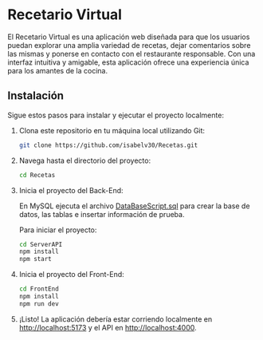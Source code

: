 # Recetario Virtual

El Recetario Virtual es una aplicación web diseñada para que los usuarios puedan explorar una amplia variedad de recetas, dejar comentarios sobre las mismas y ponerse en contacto con el restaurante responsable. Con una interfaz intuitiva y amigable, esta aplicación ofrece una experiencia única para los amantes de la cocina.

## Instalación

Sigue estos pasos para instalar y ejecutar el proyecto localmente:

1. Clona este repositorio en tu máquina local utilizando Git:

    ```bash
    git clone https://github.com/isabelv30/Recetas.git
    ```

2. Navega hasta el directorio del proyecto:

    ```bash
    cd Recetas
    ```

3. Inicia el proyecto del Back-End:

    En MySQL ejecuta el archivo [DataBaseScript.sql](./ServerAPI/DataBaseScript.sql) para crear la base de datos, las tablas e insertar información de prueba.

    Para iniciar el proyecto:
    ```bash
    cd ServerAPI
    npm install
    npm start
    ```
    
4. Inicia el proyecto del Front-End:

    ```bash
    cd FrontEnd
    npm install
    npm run dev
    ```

5. ¡Listo! La aplicación debería estar corriendo localmente en [http://localhost:5173](http://localhost:5173) y el API en [http://localhost:4000](http://localhost:4000).

